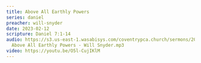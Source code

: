 ```yaml
---
title: Above All Earthly Powers
series: daniel
preacher: will-snyder
date: 2023-02-12
scripture: Daniel 7:1-14
audio: https://s3.us-east-1.wasabisys.com/coventrypca.church/sermons/2023.02.12.A
  Above All Earthly Powers - Will Snyder.mp3
video: https://youtu.be/O5l-CujIKlM
---
```

